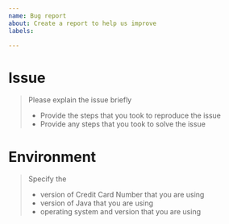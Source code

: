 ```yaml
---
name: Bug report
about: Create a report to help us improve
labels:

---
```


# Issue

> Please explain the issue briefly
> * Provide the steps that you took to reproduce the issue
> * Provide any steps that you took to solve the issue

# Environment

> Specify the
> * version of Credit Card Number that you are using
> * version of Java that you are using
> * operating system and version that you are using
